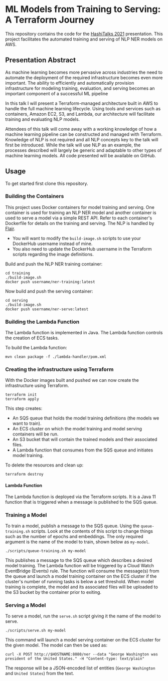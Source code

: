 # ML Models from Training to Serving: A Terraform Journey

This repository contains the code for the [HashiTalks 2021](https://events.hashicorp.com/hashitalks2021) presentation. This project facilitates the automated training and serving of NLP NER models on AWS.

## Presentation Abstract

As machine learning becomes more pervasive across industries the need to automate the deployment of the required infrastructure becomes even more important. The ability to efficiently and automatically provision infrastructure for modeling training, evaluation, and serving becomes an important component of a successful ML pipeline

In this talk I will present a Terraform-managed architecture built in AWS to handle the full machine learning lifecycle. Using tools and services such as containers, Amazon EC2, S3, and Lambda, our architecture will facilitate training and evaluating NLP models.

Attendees of this talk will come away with a working knowledge of how a machine learning pipeline can be constructed and managed with Terraform. Knowledge of NLP is not required and all NLP concepts key to the talk will first be introduced. While the talk will use NLP as an example, the processes described will largely be generic and adaptable to other types of machine learning models. All code presented will be available on GitHub.

## Usage

To get started first clone this repository.

### Building the Containers

This project uses Docker containers for model training and serving. One container is used for training an NLP NER model and another container is used to serve a model via a simple REST API. Refer to each container's Dockerfile for details on the training and serving. The NLP is handled by [Flair](https://github.com/flairNLP/flair).

* You will want to modify the `build-image.sh` scripts to use your DockerHub username instead of mine.
* You also need to update the DockerHub username in the Terraform scripts regarding the image definitions.

Build and push the NLP NER training container:

```
cd training
./build-image.sh
docker push username/ner-training:latest
```

Now build and push the serving container:

```
cd serving
./build-image.sh
docker push username/ner-serve:latest
```

### Building the Lambda Function

The Lambda function is implemented in Java. The Lambda function controls the creation of ECS tasks.

To build the Lambda function:

```
mvn clean package -f ./lambda-handler/pom.xml
```

### Creating the infrastructure using Terraform

With the Docker images built and pushed we can now create the infrastructure using Terraform.

```
terraform init
terraform apply
```

This step creates:

* An SQS queue that holds the model training definitions (the models we want to train).
* An ECS cluster on which the model training and model serving containers will be run.
* An S3 bucket that will contain the trained models and their associated files.
* A Lambda function that consumes from the SQS queue and initiates model training.

To delete the resources and clean up:

```
terraform destroy
```

#### Lambda Function

The Lambda function is deployed via the Terraform scripts. It is a Java 11 function that is triggered when a message is published to the SQS queue.

### Training a Model

To train a model, publish a message to the SQS queue. Using the `queue-training.sh` scripts. Look at the contents of this script to change things such as the number of epochs and embeddings. The only required argument is the name of the model to train, shown below as `my-model`.

`./scripts/queue-training.sh my-model`

This publishes a message to the SQS queue which describes a desired model training. The Lambda function will be triggered by a Cloud Watch EventBridge (Events) rule. The function will consume the message(s) from the queue and launch a model training container on the ECS cluster if the cluster's number of running tasks is below a set threshold. When model training is complete, the model and its associated files will be uploaded to the S3 bucket by the container prior to exiting.

### Serving a Model

To serve a model, run the `serve.sh` script giving it the name of the model to serve.

`./scripts/serve.sh my-model`

This command will launch a model serving container on the ECS cluster for the given model. The model can then be used as:

```
curl -X POST http://$HOSTNAME:8080/ner --data "George Washington was president of the United States." -H "Content-type: text/plain"
```

The response will be a JSON-encoded list of entities (`George Washington` and `United States`) from the text.
